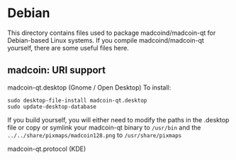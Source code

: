 
Debian
====================
This directory contains files used to package madcoind/madcoin-qt
for Debian-based Linux systems. If you compile madcoind/madcoin-qt yourself, there are some useful files here.

## madcoin: URI support ##


madcoin-qt.desktop  (Gnome / Open Desktop)
To install:

	sudo desktop-file-install madcoin-qt.desktop
	sudo update-desktop-database

If you build yourself, you will either need to modify the paths in
the .desktop file or copy or symlink your madcoin-qt binary to `/usr/bin`
and the `../../share/pixmaps/madcoin128.png` to `/usr/share/pixmaps`

madcoin-qt.protocol (KDE)

